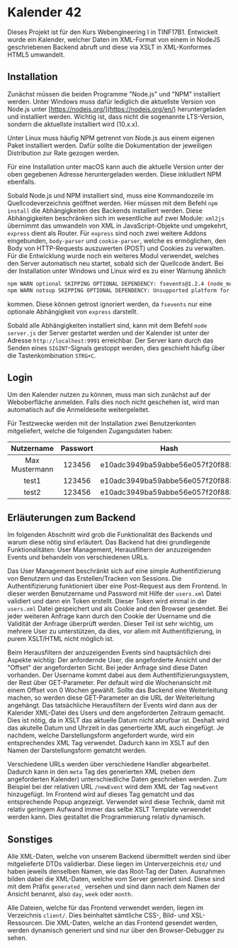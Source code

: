 # Kalender 42

Dieses Projekt ist für den Kurs Webengineering I in TINF17B1.
Entwickelt wurde ein Kalender, welcher Daten im XML-Format von einem in NodeJS
geschriebenen Backend abruft und diese via XSLT in XML-Konformes HTML5 umwandelt.

## Installation

Zunächst müssen die beiden Programme "Node.js" und "NPM" installiert werden.
Unter Windows muss dafür lediglich die aktuellste Version von Node.js unter
[https://nodejs.org/](https://nodejs.org/en/) heruntergeladen und installiert werden.
Wichtig ist, dass nicht die sogenannte LTS-Version, sondern die aktuellste installiert wird (10.x.x).

Unter Linux muss häufig NPM getrennt von Node.js aus einem eigenen Paket installiert werden.
Dafür sollte die Dokumentation der jeweiligen Distribution zur Rate gezogen werden.

Für eine Installation unter macOS kann auch die aktuelle Version unter der oben gegebenen Adresse
heruntergeladen werden. Diese inkludiert NPM ebenfalls.

Sobald Node.js und NPM installiert sind, muss eine Kommandozeile im Quellcodeverzeichnis geöffnet werden.
Hier müssen mit dem Befehl `npm install` die Abhängigkeiten des Backends installiert werden. Diese 
Abhängigkeiten beschränken sich im wesentliche auf zwei Module: `xml2js` übernimmt das umwandeln
von XML in JavaScript-Objekte und umgekehrt, `express` dient als Router. Für `express` sind noch zwei
weitere Addons eingebunden, `body-parser` und `cookie-parser`, welche es ermöglichen, den Body von HTTP-Requests
auszuwerten (POST) und Cookies zu verwalten. Für die Entwicklung wurde noch ein weiteres Modul verwendet,
welches den Server automatisch neu startet, sobald sich der Quellcode ändert.
Bei der Installation unter Windows und Linux wird es zu einer Warnung ähnlich 

```sh
npm WARN optional SKIPPING OPTIONAL DEPENDENCY: fsevents@1.2.4 (node_modules\fsevents):
npm WARN notsup SKIPPING OPTIONAL DEPENDENCY: Unsupported platform for fsevents@1.2.4: wanted {"os":"darwin","arch":"any"} (current: {"os":"win32","arch":"x64"})
```

kommen. Diese können getrost ignoriert werden, da `fsevents` nur eine optionale Abhängigkeit von `express` darstellt.

Sobald alle Abhängigkeiten installiert sind, kann mit dem Befehl `node server.js` der Server
gestartet werden und der Kalender ist unter der Adresse `http://localhost:9991` erreichbar.
Der Server kann durch das Senden eines `SIGINT`-Signals gestoppt werden, dies geschieht häufig 
über die Tastenkombination `STRG+C`.

## Login

Um den Kalender nutzen zu können, muss man sich zunächst auf der Weboberfläche anmelden.
Falls dies noch nicht geschehen ist, wird man automatisch auf die Anmeldeseite weitergeleitet.

Für Testzwecke werden mit der Installation zwei Benutzerkonten mitgeliefert, welche die folgenden
Zugangsdaten haben:

Nutzername | Passwort | Hash
:-------------:| :------: | :-------------------------------:
Max Mustermann | 123456   | e10adc3949ba59abbe56e057f20f883e
test1          | 123456   | e10adc3949ba59abbe56e057f20f883e
test2          | 123456   | e10adc3949ba59abbe56e057f20f883e

## Erläuterungen zum Backend

Im folgenden Abschnitt wird grob die Funktionalität des Backends und warum diese nötig sind erläutert.
Das Backend hat drei grundlegende Funktionalitäten: User Management, Herausfiltern der anzuzeigenden Events und behandeln von verschiedenen URLs.

Das User Management beschränkt sich auf eine simple Authentifizierung von Benutzern und das Erstellen/Tracken von Sessions.
Die Authentifizierung funktioniert über eine Post-Request aus dem Frontend. In dieser werden Benutzername und Password mit Hilfe der `users.xml` Datei validiert und dann ein Token erstellt.
Dieser Token wird einmal in der `users.xml` Datei gespeichert und als Cookie and den Browser gesendet.
Bei jeder weiteren Anfrage kann durch den Cookie der Username und die Validität der Anfrage überprüft werden.
Dieser Teil ist sehr wichtig, um mehrere User zu unterstützen, da dies, vor allem mit Authentifizierung, in purem XSLT/HTML nicht möglich ist.

Beim Herausfiltern der anzuzeigenden Events sind hauptsächlich drei Aspekte wichtig: Der anfordernde User, die angeforderte Ansicht und der "Offset" der angeforderten Sicht.
Bei jeder Anfrage sind diese Daten vorhanden. Der Username kommt dabei aus dem Authentifizierungssystem, der Rest über GET-Parameter. Per default wird die Wochenansicht mit einem Offset von 0 Wochen gewählt.
Sollte das Backend eine Weiterleitung machen, so werden diese GET-Parameter an die URL der Weiterleitung angehängt.
Das tatsächliche Herausfiltern der Events wird dann aus der Kalender XML-Datei des Users und dem angeforderten Zeitraum gemacht. Dies ist nötig, da in XSLT das aktuelle Datum nicht abrufbar ist.
Deshalt wird das akutelle Datum und Uhrzeit in das genertierte XML auch eingefügt.
Je nachdem, welche Darstellungsform angefordert wurde, wird ein entsprechendes XML Tag verwendet. Dadurch kann im XSLT auf den Namen der Darstellungsform gematcht werden.

Verschiedene URLs werden über verschiedene Handler abgearbeitet. Dadurch kann in den `meta` Tag des generierten XML (neben dem angeforderten Kalender) unterschiedliche Daten geschrieben werden.
Zum Beispiel bei der relativen URL `/newEvent` wird dem XML der Tag `newEvent` hinzugefügt. Im Frontend wird auf dieses Tag gematcht und das entsprechende Popup angezeigt.
Verwendet wird diese Technik, damit mit relativ geringem Aufwand immer das selbe XSLT Template verwendet werden kann.
Dies gestaltet die Programmierung relativ dynamisch.

## Sonstiges

Alle XML-Daten, welche von unserem Backend übermittelt werden sind über mitgelieferte DTDs validierbar.
Diese liegen im Unterverzeichnis `dtd/` und haben jeweils denselben Namen, wie das Root-Tag der Daten.
Ausnahmen bilden dabei die XML-Daten, welche vom Server generiert sind. Diese sind mit dem Präfix `generated_`
versehen und sind dann nach dem Namen der Ansicht benannt, also `day`, `week` oder `month`.

Alle Dateien, welche für das Frontend verwendet werden, liegen im Verzeichnis `client/`. Dies beinhaltet
sämtliche CSS-, Bild- und XSL-Ressourcen. Die XML-Daten, welche an das Frontend gesendet werden, werden
dynamisch generiert und sind nur über den Browser-Debugger zu sehen.
